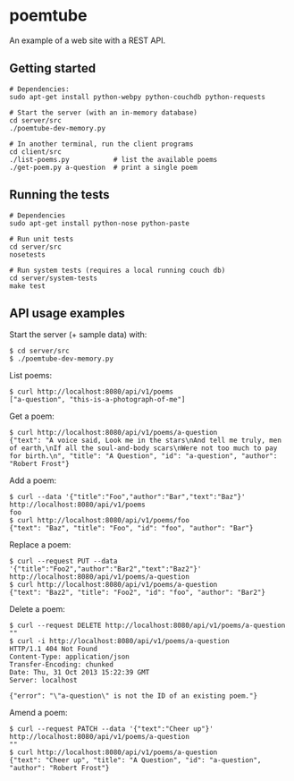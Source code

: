 poemtube
========

An example of a web site with a REST API.

Getting started
---------------

    # Dependencies:
    sudo apt-get install python-webpy python-couchdb python-requests

    # Start the server (with an in-memory database)
    cd server/src
    ./poemtube-dev-memory.py

    # In another terminal, run the client programs
    cd client/src
    ./list-poems.py           # list the available poems
    ./get-poem.py a-question  # print a single poem

Running the tests
-----------------

    # Dependencies
    sudo apt-get install python-nose python-paste

    # Run unit tests
    cd server/src
    nosetests

    # Run system tests (requires a local running couch db)
    cd server/system-tests
    make test

API usage examples
------------------

Start the server (+ sample data) with:

    $ cd server/src
    $ ./poemtube-dev-memory.py

List poems:

    $ curl http://localhost:8080/api/v1/poems
    ["a-question", "this-is-a-photograph-of-me"]

Get a poem:

    $ curl http://localhost:8080/api/v1/poems/a-question
    {"text": "A voice said, Look me in the stars\nAnd tell me truly, men of earth,\nIf all the soul-and-body scars\nWere not too much to pay for birth.\n", "title": "A Question", "id": "a-question", "author": "Robert Frost"}

Add a poem:

    $ curl --data '{"title":"Foo","author":"Bar","text":"Baz"}' http://localhost:8080/api/v1/poems
    foo
    $ curl http://localhost:8080/api/v1/poems/foo
    {"text": "Baz", "title": "Foo", "id": "foo", "author": "Bar"}

Replace a poem:

    $ curl --request PUT --data '{"title":"Foo2","author":"Bar2","text":"Baz2"}' http://localhost:8080/api/v1/poems/a-question
    $ curl http://localhost:8080/api/v1/poems/a-question
    {"text": "Baz2", "title": "Foo2", "id": "foo", "author": "Bar2"}

Delete a poem:

    $ curl --request DELETE http://localhost:8080/api/v1/poems/a-question
    ""
    $ curl -i http://localhost:8080/api/v1/poems/a-question
    HTTP/1.1 404 Not Found
    Content-Type: application/json
    Transfer-Encoding: chunked
    Date: Thu, 31 Oct 2013 15:22:39 GMT
    Server: localhost

    {"error": "\"a-question\" is not the ID of an existing poem."}

Amend a poem:

    $ curl --request PATCH --data '{"text":"Cheer up"}' http://localhost:8080/api/v1/poems/a-question
    ""
    $ curl http://localhost:8080/api/v1/poems/a-question
    {"text": "Cheer up", "title": "A Question", "id": "a-question", "author": "Robert Frost"}




